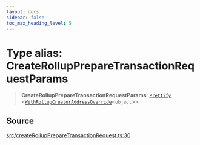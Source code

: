 ```yaml
---
layout: docs
sidebar: false
toc_max_heading_level: 5
---
```


# Type alias: CreateRollupPrepareTransactionRequestParams

> **CreateRollupPrepareTransactionRequestParams**: [`Prettify`](../../types/utils/type-aliases/Prettify.md) \<[`WithRollupCreatorAddressOverride`](../../types/createRollupTypes/type-aliases/WithRollupCreatorAddressOverride.md)\<`object`\>\>

## Source

[src/createRollupPrepareTransactionRequest.ts:30](https://github.com/anegg0/arbitrum-orbit-sdk/blob/b24cbe9cd68eb30d18566196d2c909bd4086db10/src/createRollupPrepareTransactionRequest.ts#L30)
